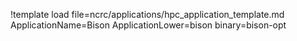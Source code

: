 !template load file=ncrc/applications/hpc_application_template.md ApplicationName=Bison ApplicationLower=bison binary=bison-opt
